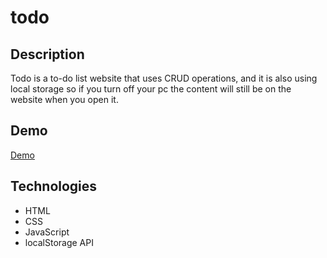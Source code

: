 # todo

## Description
Todo is a to-do list website that uses CRUD operations, and it is also using local storage so if you turn off your pc the content will still be on the website when you open it.

## Demo
[Demo](https://mohamed-dahni.github.io/todo/)

## Technologies
- HTML
- CSS
- JavaScript
- localStorage API

